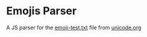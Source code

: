 # Emojis Parser
A JS parser for the [emoji-test.txt](https://www.unicode.org/Public/emoji/latest/emoji-test.txt) file from [unicode.org](https://www.unicode.org/reports/tr51/tr51-19.html)

